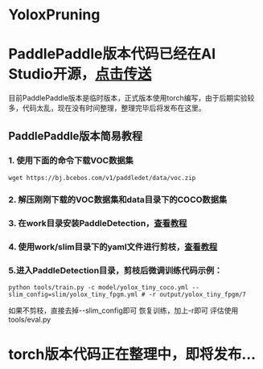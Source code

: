 # YoloxPruning

# PaddlePaddle版本代码已经在AI Studio开源，[点击传送](https://aistudio.baidu.com/aistudio/projectdetail/5434529?sUid=142003&shared=1&ts=1686826090043)

目前PaddlePaddle版本是临时版本，正式版本使用torch编写，由于后期实验较多，代码太乱，现在没有时间整理，整理完毕后将发布在这里。

## PaddlePaddle版本简易教程

### 1. 使用下面的命令下载VOC数据集
```shell
wget https://bj.bcebos.com/v1/paddledet/data/voc.zip
```
### 2. 解压刚刚下载的VOC数据集和data目录下的COCO数据集
### 3. 在work目录安装PaddleDetection，[查看教程](https://github.com/PaddlePaddle/PaddleDetection)
### 4. 使用work/slim目录下的yaml文件进行剪枝，[查看教程](https://github.com/PaddlePaddle/PaddleDetection/tree/release/2.6/configs/slim)

### 5.进入PaddleDetection目录，剪枝后微调训练代码示例：
```shell
python tools/train.py -c model/yolox_tiny_coco.yml --slim_config=slim/yolox_tiny_fpgm.yml # -r output/yolox_tiny_fpgm/7
```
如果不剪枝，直接去掉--slim_config即可
恢复训练，加上-r即可
评估使用tools/eval.py

# torch版本代码正在整理中，即将发布...
